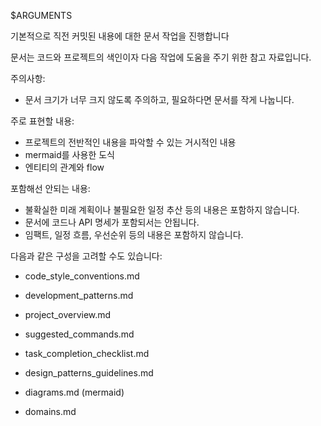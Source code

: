 $ARGUMENTS

기본적으로 직전 커밋된 내용에 대한 문서 작업을 진행합니다

문서는 코드와 프로젝트의 색인이자 다음 작업에 도움을 주기 위한 참고 자료입니다.

주의사항:
  - 문서 크기가 너무 크지 않도록 주의하고, 필요하다면 문서를 작게 나눕니다.

주로 표현할 내용:
  - 프로젝트의 전반적인 내용을 파악할 수 있는 거시적인 내용
  - mermaid를 사용한 도식
  - 엔티티의 관계와 flow

포함해선 안되는 내용:
  - 불확실한 미래 계획이나 불필요한 일정 추산 등의 내용은 포함하지 않습니다.
  - 문서에 코드나 API 명세가 포함되서는 안됩니다.
  - 임팩트, 일정 흐름, 우선순위 등의 내용은 포함하지 않습니다.

다음과 같은 구성을 고려할 수도 있습니다:
  - code_style_conventions.md
  - development_patterns.md
  - project_overview.md
  - suggested_commands.md
  - task_completion_checklist.md
  - design_patterns_guidelines.md

  - diagrams.md (mermaid)
  - domains.md
